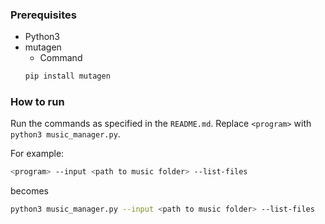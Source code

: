 ### Prerequisites

- Python3
- mutagen
  - Command
  ```sh
  pip install mutagen
  ```

### How to run

Run the commands as specified in the `README.md`. Replace `<program>` with `python3 music_manager.py`.

For example:

```sh
<program> --input <path to music folder> --list-files
```

becomes

```sh
python3 music_manager.py --input <path to music folder> --list-files
```
